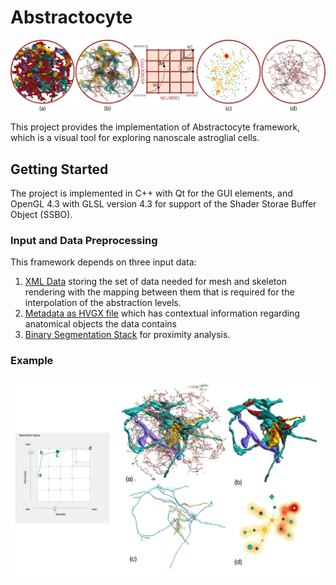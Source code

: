 # Abstractocyte

![alt text](https://github.com/haneensa/Abstractocyte/blob/master/doc/images/teaser.png "Abstractocyte Teaser")

This project provides the implementation of Abstractocyte framework, which is a visual tool for exploring nanoscale astroglial cells.

## Getting Started

The project is implemented in C++ with Qt for the GUI elements, and OpenGL 4.3 with GLSL version 4.3 for support of the Shader Storae Buffer Object (SSBO).

### Input and Data Preprocessing

This framework depends on three input data:
1. [XML Data](https://github.com/haneensa/Abstractocyte/wiki/XML-Data) storing the set of data needed for mesh and skeleton rendering with the mapping between them that is required for the interpolation of the abstraction
levels. 
2. [Metadata as HVGX file](https://github.com/haneensa/Abstractocyte/wiki/Metadata-(HVGX)) which has
contextual information regarding anatomical objects the data contains
3. [Binary Segmentation Stack](https://github.com/haneensa/Abstractocyte/wiki/Binary-Segmentation-Stack) for proximity analysis.

### Example

![alt text](https://github.com/haneensa/Abstractocyte/blob/master/doc/images/path_case3.png "Case Study 3")


